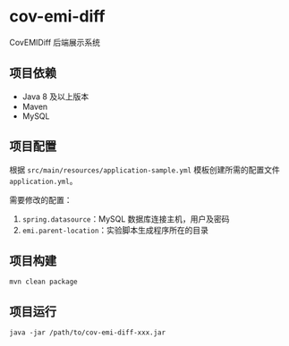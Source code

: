 # cov-emi-diff

CovEMIDiff 后端展示系统

## 项目依赖

- Java 8 及以上版本
- Maven
- MySQL

## 项目配置

根据 `src/main/resources/application-sample.yml` 模板创建所需的配置文件 `application.yml`。

需要修改的配置：
1. `spring.datasource`：MySQL 数据库连接主机，用户及密码
2. `emi.parent-location`：实验脚本生成程序所在的目录

## 项目构建

```shell
mvn clean package
```

## 项目运行

```shell
java -jar /path/to/cov-emi-diff-xxx.jar
```